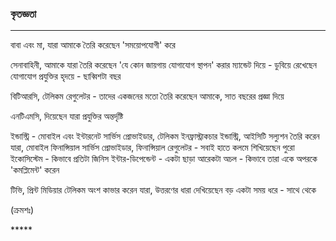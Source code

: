 ### কৃতজ্ঞতা

---

বাবা এবং মা, যারা আমাকে তৈরি করেছেন 'সময়োপযোগী' করে

সেনাবাহিনী, আমাকে যারা তৈরি করেছেন 'যে কোন জায়গায় যোগাযোগ স্থাপন' করার ম্যান্ডেট দিয়ে - ডুবিয়ে রেখেছেন যোগাযোগ প্রযুক্তির হৃদয়ে - ছাব্বিশটা বছর

বিটিআরসি, টেলিকম রেগুলেটর - তাদের একজনের মতো তৈরি করেছেন আমাকে, সাত বছরের প্রজ্ঞা দিয়ে

এনটিএমসি, দিয়েছেন যারা প্রযুক্তির অন্তর্দৃষ্টি

ইন্ডাস্ট্রি - মোবাইল এবং ইন্টারনেট সার্ভিস প্রোভাইডার, টেলিকম ইনফ্রাস্ট্রাকচার ইন্ডাস্ট্রি, আইসিটি সল্যুশন তৈরি করেন যারা, মোবাইল ফিনান্সিয়াল সার্ভিস প্রোভাইডার, ফিনান্সিয়াল রেগুলেটর - সবাই হাতে কলমে শিখিয়েছেন পুরো ইকোসিস্টেম - কিভাবে প্রতিটা জিনিস ইন্টার-ডিপেন্ডেন্ট - একটা ছাড়া আরেকটা অচল - কিভাবে তারা একে অপরকে 'কমপ্লিমেন্ট' করেন

টিভি, প্রিন্ট মিডিয়ার টেলিকম অংশ কাভার করেন যারা, উত্তরণের ধারা দেখিয়েছেন বড় একটা সময় ধরে - সাথে থেকে

\(ক্রমশঃ\)

\*\*\*\*\*

